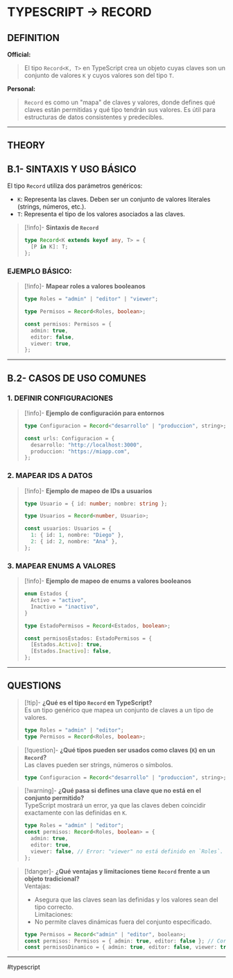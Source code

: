 # TYPESCRIPT -> RECORD
## DEFINITION

**Official:**  
> El tipo `Record<K, T>` en TypeScript crea un objeto cuyas claves son un conjunto de valores `K` y cuyos valores son del tipo `T`.

**Personal:**  
> `Record` es como un "mapa" de claves y valores, donde defines qué claves están permitidas y qué tipo tendrán sus valores. Es útil para estructuras de datos consistentes y predecibles.

---

## THEORY

## B.1- SINTAXIS Y USO BÁSICO

El tipo `Record` utiliza dos parámetros genéricos:  
- `K`: Representa las claves. Deben ser un conjunto de valores literales (strings, números, etc.).  
- `T`: Representa el tipo de los valores asociados a las claves.

>[!info]- **Sintaxis de `Record`**  
> ```typescript
> type Record<K extends keyof any, T> = {
>   [P in K]: T;
> };
> ```

### EJEMPLO BÁSICO:
>[!info]- **Mapear roles a valores booleanos**  
> ```typescript
> type Roles = "admin" | "editor" | "viewer";
> 
> type Permisos = Record<Roles, boolean>;
> 
> const permisos: Permisos = {
>   admin: true,
>   editor: false,
>   viewer: true,
> };
> ```

---

## B.2- CASOS DE USO COMUNES

### **1. DEFINIR CONFIGURACIONES**
>[!info]- **Ejemplo de configuración para entornos**  
> ```typescript
> type Configuracion = Record<"desarrollo" | "produccion", string>;
> 
> const urls: Configuracion = {
>   desarrollo: "http://localhost:3000",
>   produccion: "https://miapp.com",
> };
> ```

### **2. MAPEAR IDS A DATOS**
>[!info]- **Ejemplo de mapeo de IDs a usuarios**  
> ```typescript
> type Usuario = { id: number; nombre: string };
> 
> type Usuarios = Record<number, Usuario>;
> 
> const usuarios: Usuarios = {
>   1: { id: 1, nombre: "Diego" },
>   2: { id: 2, nombre: "Ana" },
> };
> ```

### **3. MAPEAR ENUMS A VALORES**
>[!info]- **Ejemplo de mapeo de enums a valores booleanos**  
> ```typescript
> enum Estados {
>   Activo = "activo",
>   Inactivo = "inactivo",
> }
> 
> type EstadoPermisos = Record<Estados, boolean>;
> 
> const permisosEstados: EstadoPermisos = {
>   [Estados.Activo]: true,
>   [Estados.Inactivo]: false,
> };
> ```

---

## QUESTIONS

>[!tip]- **¿Qué es el tipo `Record` en TypeScript?**  
> Es un tipo genérico que mapea un conjunto de claves a un tipo de valores.  
> ```typescript
> type Roles = "admin" | "editor";
> type Permisos = Record<Roles, boolean>;
> ```

>[!question]- **¿Qué tipos pueden ser usados como claves (`K`) en un `Record`?**  
> Las claves pueden ser strings, números o símbolos.  
> ```typescript
> type Configuracion = Record<"desarrollo" | "produccion", string>;
> ```

>[!warning]- **¿Qué pasa si defines una clave que no está en el conjunto permitido?**  
> TypeScript mostrará un error, ya que las claves deben coincidir exactamente con las definidas en `K`.  
> ```typescript
> type Roles = "admin" | "editor";
> const permisos: Record<Roles, boolean> = {
>   admin: true,
>   editor: true,
>   viewer: false, // Error: "viewer" no está definido en `Roles`.
> };
> ```

>[!danger]- **¿Qué ventajas y limitaciones tiene `Record` frente a un objeto tradicional?**  
> Ventajas:  
> - Asegura que las claves sean las definidas y los valores sean del tipo correcto.  
> Limitaciones:  
> - No permite claves dinámicas fuera del conjunto especificado.  
> ```typescript
> type Permisos = Record<"admin" | "editor", boolean>;
> const permisos: Permisos = { admin: true, editor: false }; // Correcto
> const permisosDinamico = { admin: true, editor: false, viewer: true }; // Error
> ```
- - - 
#typescript 